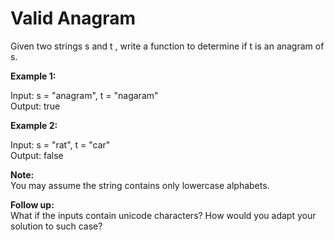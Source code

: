# Valid Anagram

Given two strings s and t , write a function to determine if t is an anagram of s.

**Example 1:**

Input: s = "anagram", t = "nagaram"<br>
Output: true

**Example 2:**

Input: s = "rat", t = "car"<br>
Output: false

**Note:**<br>
You may assume the string contains only lowercase alphabets.

**Follow up:**<br>
What if the inputs contain unicode characters? How would you adapt your solution to such case?

